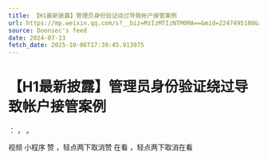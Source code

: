 ```yaml
---
title: 【H1最新披露】管理员身份验证绕过导致帐户接管案例
url: https://mp.weixin.qq.com/s?__biz=MzIzMTIzNTM0MA==&mid=2247495180&idx=1&sn=4a3da69c92f26f6d056a3888db21ca8c
source: Doonsec's feed
date: 2024-07-13
fetch_date: 2025-10-06T17:39:45.913975
---
```


# 【H1最新披露】管理员身份验证绕过导致帐户接管案例

：
，
。

视频
小程序
赞
，轻点两下取消赞
在看
，轻点两下取消在看